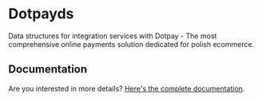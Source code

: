 # Dotpayds

Data structures for integration services with Dotpay - The most comprehensive online payments solution dedicated for polish ecommerce.


## Documentation

Are you interested in more details? [Here's the complete documentation](https://krzysiekpiasecki.github.io/Dotpayds/).

